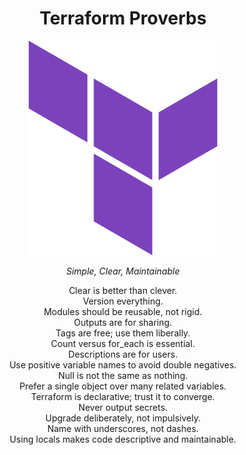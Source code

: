 <h1 align="center">Terraform Proverbs</h1>

<p align="center">
  <img width="60%" height=60% src="../static/img/terraform-logo.png">
</p>

<p align="center">
  <em>Simple, Clear, Maintainable</em>
</p>

<p align="center">
  Clear is better than clever.<br>
  Version everything.<br>
  Modules should be reusable, not rigid.<br>
  Outputs are for sharing.<br>
  Tags are free; use them liberally.<br>
  Count versus for_each is essential.<br>
  Descriptions are for users.<br>
  Use positive variable names to avoid double negatives.<br>
  Null is not the same as nothing.<br>
  Prefer a single object over many related variables.<br>
  Terraform is declarative; trust it to converge.<br>
  Never output secrets.<br>
  Upgrade deliberately, not impulsively.<br>
  Name with underscores, not dashes.<br>
  Using locals makes code descriptive and maintainable.
</p>

